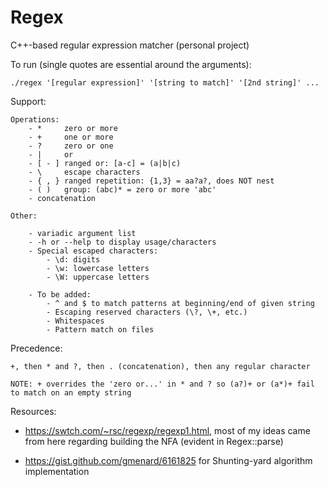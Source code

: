 # Regex
C++-based regular expression matcher (personal project)

To run (single quotes are essential around the arguments):

    ./regex '[regular expression]' '[string to match]' '[2nd string]' ...

Support:

    Operations: 
        - *     zero or more
        - +     one or more
        - ?     zero or one
        - |     or 
        - [ - ] ranged or: [a-c] = (a|b|c) 
        - \     escape characters
        - { , } ranged repetition: {1,3} = aa?a?, does NOT nest
        - ( )   group: (abc)* = zero or more 'abc'
        - concatenation
        
    Other: 
        
        - variadic argument list
        - -h or --help to display usage/characters
        - Special escaped characters:
            - \d: digits
            - \w: lowercase letters
            - \W: uppercase letters 

        - To be added:
            - ^ and $ to match patterns at beginning/end of given string
            - Escaping reserved characters (\?, \+, etc.)
            - Whitespaces
            - Pattern match on files

Precedence:

    +, then * and ?, then . (concatenation), then any regular character
    
    NOTE: + overrides the 'zero or...' in * and ? so (a?)+ or (a*)+ fail to match on an empty string

Resources:

  - https://swtch.com/~rsc/regexp/regexp1.html, most of my ideas came from here regarding building the NFA (evident in Regex::parse)
        
  - https://gist.github.com/gmenard/6161825 for Shunting-yard algorithm implementation
